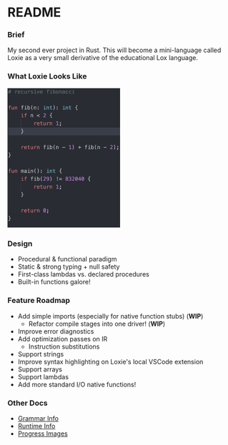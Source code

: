 # README

### Brief
My second ever project in Rust. This will become a mini-language called Loxie as a very small derivative of the educational Lox language.

### What Loxie Looks Like
<img src="./docs/assets/Loxie_Lang_Highlight_1.png" width="50%" alt="disassembled bytecode of ifs case">

### Design
 - Procedural & functional paradigm
 - Static & strong typing + null safety
 - First-class lambdas vs. declared procedures
 - Built-in functions galore!

### Feature Roadmap
 - Add simple imports (especially for native function stubs) (**WIP**)
   - Refactor compile stages into one driver! (**WIP**)
 - Improve error diagnostics
 - Add optimization passes on IR
    - Instruction substitutions
 - Support strings
 - Improve syntax highlighting on Loxie's local VSCode extension
 - Support arrays
 - Support lambdas
 - Add more standard I/O native functions!

### Other Docs
 - [Grammar Info](./docs/Grammar.md)
 - [Runtime Info](./docs/Runtime.md)
 - [Progress Images](./docs/Progress.md)
